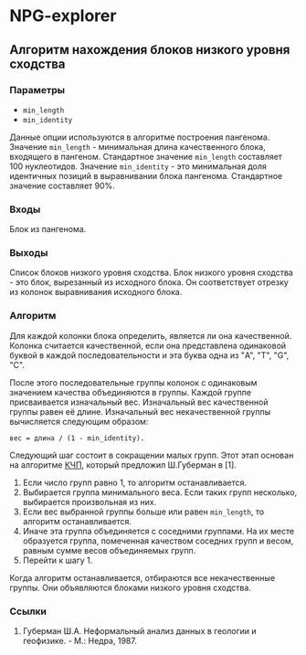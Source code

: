 # NPG-explorer

## Алгоритм нахождения блоков низкого уровня сходства

### Параметры

 * `min_length`
 * `min_identity`

Данные опции используются в алгоритме построения пангенома.
Значение `min_length` - минимальная длина качественного блока,
входящего в пангеном. Стандартное значение `min_length`
составляет 100 нуклеотидов. Значение `min_identity` - это
минимальная доля идентичных позиций в выравнивании блока
пангенома. Стандартное значение составляет 90%.

### Входы

Блок из пангенома.

### Выходы

Список блоков низкого уровня сходства. Блок низкого уровня
сходства - это блок, вырезанный из исходного блока. Он
соответствует отрезку из колонок выравнивания исходного блока.

### Алгоритм

Для каждой колонки блока определить, является ли она
качественной. Колонка считается качественной, если она
представлена одинаковой буквой в каждой последовательности
и эта буква одна из "A", "T", "G", "C".

После этого последовательные группы колонок с одинаковым
значением качества объединяются в группы. Каждой группе
присваивается изначальный вес. Изначальный вес качественной
группы равен её длине. Изначальный вес некачественной группы
вычисляется следующим образом:

```
вес = длина / (1 - min_identity).
```

Следующий шаг состоит в сокращении малых групп. Этот этап
основан на алгоритме [КЧП][kchp], который предложил Ш.Губерман
в [1].

 1. Если число групп равно 1, то алгоритм останавливается.
 2. Выбирается группа минимального веса.
    Если таких групп несколько, выбирается произвольная из них.
 3. Если вес выбранной группы больше или равен `min_length`,
    то алгоритм останавливается.
 4. Иначе эта группа объединяется с соседними группами.
    На их месте образуется группа, помеченная качеством
    соседних групп и весом, равным сумме весов объединяемых
    групп.
 5. Перейти к шагу 1.

Когда алгоритм останавливается, отбираются все некачественные
группы. Они объявляются блоками низкого уровня сходства.

### Ссылки

 1. Губерман Ш.А.
    Неформальный анализ данных в геологии и геофизике. -
    М.: Недра, 1987.

[kchp]: http://www.integro.ru/system/ots/guberman/guberman.htm

